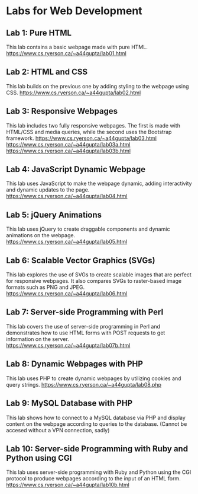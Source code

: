 # Labs for Web Development

## Lab 1: Pure HTML
This lab contains a basic webpage made with pure HTML.
https://www.cs.ryerson.ca/~a44gupta/lab01.html

## Lab 2: HTML and CSS
This lab builds on the previous one by adding styling to the webpage using CSS.
https://www.cs.ryerson.ca/~a44gupta/lab02.html

## Lab 3: Responsive Webpages
This lab includes two fully responsive webpages. The first is made with HTML/CSS and media queries, while the second uses the Bootstrap framework.
https://www.cs.ryerson.ca/~a44gupta/lab03.html
https://www.cs.ryerson.ca/~a44gupta/lab03a.html
https://www.cs.ryerson.ca/~a44gupta/lab03b.html

## Lab 4: JavaScript Dynamic Webpage
This lab uses JavaScript to make the webpage dynamic, adding interactivity and dynamic updates to the page.
https://www.cs.ryerson.ca/~a44gupta/lab04.html

## Lab 5: jQuery Animations
This lab uses jQuery to create draggable components and dynamic animations on the webpage.
https://www.cs.ryerson.ca/~a44gupta/lab05.html

## Lab 6: Scalable Vector Graphics (SVGs)
This lab explores the use of SVGs to create scalable images that are perfect for responsive webpages. It also compares SVGs to raster-based image formats such as PNG and JPEG.
https://www.cs.ryerson.ca/~a44gupta/lab06.html

## Lab 7: Server-side Programming with Perl
This lab covers the use of server-side programming in Perl and demonstrates how to use HTML forms with POST requests to get information on the server.
https://www.cs.ryerson.ca/~a44gupta/lab07b.html

## Lab 8: Dynamic Webpages with PHP
This lab uses PHP to create dynamic webpages by utilizing cookies and query strings.
https://www.cs.ryerson.ca/~a44gupta/lab08.php

## Lab 9: MySQL Database with PHP
This lab shows how to connect to a MySQL database via PHP and display content on the webpage according to queries to the database.
(Cannot be accesed without a VPN connection, sadly)

## Lab 10: Server-side Programming with Ruby and Python using CGI
This lab uses server-side programming with Ruby and Python using the CGI protocol to produce webpages according to the input of an HTML form.
https://www.cs.ryerson.ca/~a44gupta/lab10b.html
